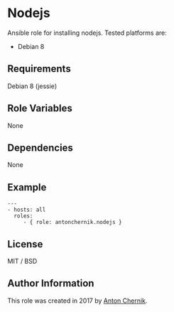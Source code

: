 Nodejs
=========

Ansible role for installing nodejs. Tested platforms are:
* Debian 8

Requirements
------------

Debian 8 (jessie)

Role Variables
--------------

None

Dependencies
------------

None

Example 
----------------
    ---
    - hosts: all
      roles:
         - { role: antonchernik.nodejs }

License
-------

MIT / BSD

Author Information
------------------

This role was created in 2017 by [Anton Chernik](https://github.com/antonchernik).
